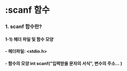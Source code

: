 # :scanf 함수
### 1. scanf 함수란?
#### 1-1) 헤더 파일 및 함수 모양
#### - 헤더파일: <stdio.h>
#### - 함수의 모양 int scanf("입력받을 문자의 서식", 변수의 주소... )

